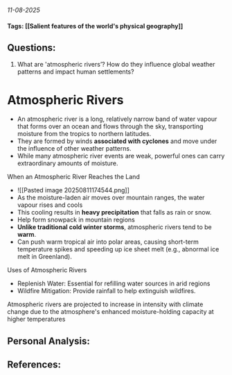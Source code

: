 *11-08-2025*
#### Tags: [[Salient features of the world's physical geography]]


## Questions:

1. What are 'atmospheric rivers’? How do they influence global weather patterns and impact human settlements?

# Atmospheric Rivers

- An atmospheric river is a long, relatively narrow band of water vapour that forms over an ocean and flows through the sky, transporting moisture from the tropics to northern latitudes.
- They are formed by winds **associated with cyclones** and move under the influence of other weather patterns.
- While many atmospheric river events are weak, powerful ones can carry extraordinary amounts of moisture.

When an Atmospheric River Reaches the Land
- ![[Pasted image 20250811174544.png]]
- As the moisture-laden air moves over mountain ranges, the water vapour rises and cools
- This cooling results in **heavy precipitation** that falls as rain or snow.
- Help form snowpack in mountain regions
- **Unlike traditional cold winter storms**, atmospheric rivers tend to be **warm**.
- Can push warm tropical air into polar areas, causing short-term temperature spikes and speeding up ice sheet melt (e.g., abnormal ice melt in Greenland).

Uses of Atmospheric Rivers
- Replenish Water: Essential for refilling water sources in arid regions
- Wildfire Mitigation: Provide rainfall to help extinguish wildfires.

Atmospheric rivers are projected to increase in intensity with climate change due to the atmosphere's enhanced moisture-holding capacity at higher temperatures




## Personal Analysis:


## References:
